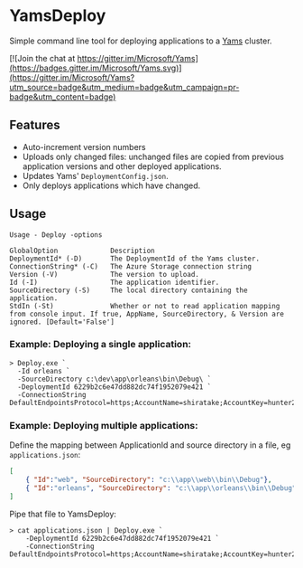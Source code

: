 # YamsDeploy
Simple command line tool for deploying applications to a [Yams](https://github.com/Microsoft/Yams) cluster.

[![Join the chat at https://gitter.im/Microsoft/Yams](https://badges.gitter.im/Microsoft/Yams.svg)](https://gitter.im/Microsoft/Yams?utm_source=badge&utm_medium=badge&utm_campaign=pr-badge&utm_content=badge)

## Features
* Auto-increment version numbers
* Uploads only changed files: unchanged files are copied from previous application versions and other deployed applications.
* Updates Yams' `DeploymentConfig.json`.
* Only deploys applications which have changed.

## Usage
```
Usage - Deploy -options

GlobalOption             Description
DeploymentId* (-D)       The DeploymentId of the Yams cluster.
ConnectionString* (-C)   The Azure Storage connection string
Version (-V)             The version to upload.
Id (-I)                  The application identifier.
SourceDirectory (-S)     The local directory containing the application.
StdIn (-St)              Whether or not to read application mapping from console input. If true, AppName, SourceDirectory, & Version are ignored. [Default='False']
```

### Example: Deploying a single application:
```
> Deploy.exe `
  -Id orleans `
  -SourceDirectory c:\dev\app\orleans\bin\Debug\ `
  -DeploymentId 6229b2c6e47dd882dc74f1952079e421 `
  -ConnectionString DefaultEndpointsProtocol=https;AccountName=shiratake;AccountKey=hunter2
```

### Example: Deploying multiple applications:
Define the mapping between ApplicationId and source directory in a file, eg `applications.json`:
```json
[
    { "Id":"web", "SourceDirectory": "c:\\app\\web\\bin\\Debug"},
    { "Id":"orleans", "SourceDirectory": "c:\\app\\orleans\\bin\\Debug"}
]
```
Pipe that file to YamsDeploy:
```
> cat applications.json | Deploy.exe `
    -DeploymentId 6229b2c6e47dd882dc74f1952079e421 `
    -ConnectionString DefaultEndpointsProtocol=https;AccountName=shiratake;AccountKey=hunter2
```